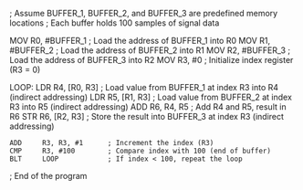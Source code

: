 ; Assume BUFFER_1, BUFFER_2, and BUFFER_3 are predefined memory locations
; Each buffer holds 100 samples of signal data

MOV     R0, #BUFFER_1       ; Load the address of BUFFER_1 into R0
MOV     R1, #BUFFER_2       ; Load the address of BUFFER_2 into R1
MOV     R2, #BUFFER_3       ; Load the address of BUFFER_3 into R2
MOV     R3, #0              ; Initialize index register (R3 = 0)

LOOP:
    LDR     R4, [R0, R3]    ; Load value from BUFFER_1 at index R3 into R4 (indirect addressing)
    LDR     R5, [R1, R3]    ; Load value from BUFFER_2 at index R3 into R5 (indirect addressing)
    ADD     R6, R4, R5      ; Add R4 and R5, result in R6
    STR     R6, [R2, R3]    ; Store the result into BUFFER_3 at index R3 (indirect addressing)

    ADD     R3, R3, #1      ; Increment the index (R3)
    CMP     R3, #100        ; Compare index with 100 (end of buffer)
    BLT     LOOP            ; If index < 100, repeat the loop

; End of the program
